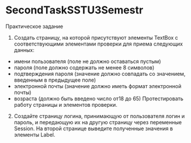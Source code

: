 # SecondTaskSSTU3Semestr

Практическое задание
1.	Создать страницу, на которой присутствуют элементы TextBox с соответствующими элементами проверки для приема следующих данных:
- имени пользователя (поле не должно оставаться пустым)
- пароля (поле должно содержать не менее 8 символов)
- подтверждения пароля (значение должно совпадать со значением, введенным в предыдущее поле)
- электронной почты (значение должно иметь формат электронной почты)
- возраста (должно быть введено число от18 до 65)
Протестировать работу страницы и элементов проверки.
2.	Создайте страницу логина, принимающую от пользователя логин и пароль, и передающую их на другую страницу через переменные Session. На второй странице выведите полученные значения в элементы Label.
